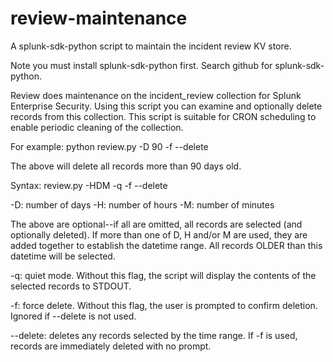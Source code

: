 # review-maintenance
A splunk-sdk-python script to maintain the incident review KV store. 

Note you must install splunk-sdk-python first. Search github for splunk-sdk-python.

Review does maintenance on the incident_review collection for Splunk Enterprise Security. Using this script you can examine and optionally delete records from this collection. This script is suitable for CRON scheduling to enable periodic cleaning of the collection.

For example:
  python review.py -D 90 -f --delete
  
  The above will delete all records more than 90 days old. 

Syntax:
  review.py -HDM -q -f --delete
  
  -D: number of days
  -H: number of hours
  -M: number of minutes
  
The above are optional--if all are omitted, all records are selected (and optionally deleted). If more than one of D, H and/or M are used, they are added together to establish the datetime range. All records OLDER than this datetime will be selected.

 -q: quiet mode. Without this flag, the script will display the contents of the selected records to STDOUT.
 
 -f: force delete. Without this flag, the user is prompted to confirm deletion. Ignored if --delete is not used.
 
 --delete: deletes any records selected by the time range. If -f is used, records are immediately deleted with no prompt.
 
 
